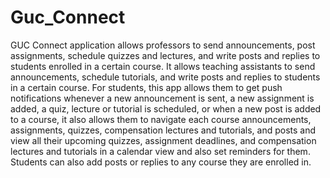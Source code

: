 # Guc_Connect

GUC Connect application allows professors to send
announcements, post assignments, schedule quizzes and lectures, and write posts and
replies to students enrolled in a certain course. It allows teaching assistants to send
announcements, schedule tutorials, and write posts and replies to students in a certain
course. For students, this app allows them to get push notifications whenever a new
announcement is sent, a new assignment is added, a quiz, lecture or tutorial is scheduled,
or when a new post is added to a course, it also allows them to navigate each course
announcements, assignments, quizzes, compensation lectures and tutorials, and posts
and view all their upcoming quizzes, assignment deadlines, and compensation lectures
and tutorials in a calendar view and also set reminders for them. Students can also add
posts or replies to any course they are enrolled in.

